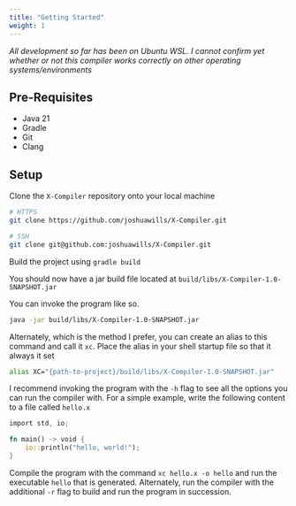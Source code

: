 ```yaml
---
title: "Getting Started"
weight: 1
---
```


*All development so far has been on Ubuntu WSL. I cannot confirm yet whether or not this compiler
works correctly on other operating systems/environments*

## Pre-Requisites

- Java 21
- Gradle
- Git
- Clang

## Setup

Clone the `X-Compiler` repository onto your local machine

```bash
# HTTPS
git clone https://github.com/joshuawills/X-Compiler.git

# SSH
git clone git@github.com:joshuawills/X-Compiler.git
```

Build the project using `gradle build`

You should now have a jar build file located at `build/libs/X-Compiler-1.0-SNAPSHOT.jar`

You can invoke the program like so.

```bash
java -jar build/libs/X-Compiler-1.0-SNAPSHOT.jar
```

Alternately, which is the method I prefer, you can create an alias to this command and call it `xc`.
Place the alias in your shell startup file so that it always it set

```bash
alias XC="{path-to-project}/build/libs/X-Compiler-1.0-SNAPSHOT.jar" 
```

I recommend invoking the program with the `-h` flag to see all the options you can run the compiler
with. For a simple example, write the following content to a file called `hello.x`

```Rust
import std, io;

fn main() -> void {
    io::println("hello, world!");
}
```

Compile the program with the command `xc hello.x -o hello` and run the executable `hello` that is 
generated. Alternately, run the compiler with the additional `-r` flag to build and run the program
in succession.